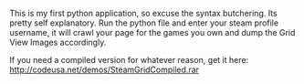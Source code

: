 This is my first python application, so excuse the syntax butchering. Its pretty self explanatory. Run the python file and enter your steam profile username, it will crawl your page for the games you own and dump the Grid View Images accordingly. 


If you need a compiled version for whatever reason, get it here: http://codeusa.net/demos/SteamGridCompiled.rar
